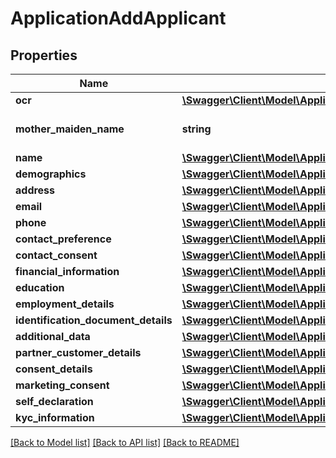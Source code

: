# ApplicationAddApplicant

## Properties
Name | Type | Description | Notes
------------ | ------------- | ------------- | -------------
**ocr** | [**\Swagger\Client\Model\ApplicationAddOcr**](ApplicationAddOcr.md) |  | [optional] 
**mother_maiden_name** | **string** | Mother&#x27;s maiden name | [optional] 
**name** | [**\Swagger\Client\Model\ApplicationAddName**](ApplicationAddName.md) |  | 
**demographics** | [**\Swagger\Client\Model\ApplicationAddDemographics**](ApplicationAddDemographics.md) |  | [optional] 
**address** | [**\Swagger\Client\Model\ApplicationAddAddress[]**](ApplicationAddAddress.md) |  | [optional] 
**email** | [**\Swagger\Client\Model\ApplicationAddEmail[]**](ApplicationAddEmail.md) |  | [optional] 
**phone** | [**\Swagger\Client\Model\ApplicationAddPhone[]**](ApplicationAddPhone.md) |  | 
**contact_preference** | [**\Swagger\Client\Model\ApplicationAddContactPreference**](ApplicationAddContactPreference.md) |  | [optional] 
**contact_consent** | [**\Swagger\Client\Model\ApplicationAddContactConsent**](ApplicationAddContactConsent.md) |  | [optional] 
**financial_information** | [**\Swagger\Client\Model\ApplicationAddFinancialInformation**](ApplicationAddFinancialInformation.md) |  | [optional] 
**education** | [**\Swagger\Client\Model\ApplicationAddEducation**](ApplicationAddEducation.md) |  | [optional] 
**employment_details** | [**\Swagger\Client\Model\ApplicationAddEmploymentDetails[]**](ApplicationAddEmploymentDetails.md) |  | [optional] 
**identification_document_details** | [**\Swagger\Client\Model\ApplicationAddIdentificationDocumentDetails[]**](ApplicationAddIdentificationDocumentDetails.md) |  | [optional] 
**additional_data** | [**\Swagger\Client\Model\ApplicationAddAdditionalData**](ApplicationAddAdditionalData.md) |  | [optional] 
**partner_customer_details** | [**\Swagger\Client\Model\ApplicationAddPartnerCustomerDetails**](ApplicationAddPartnerCustomerDetails.md) |  | [optional] 
**consent_details** | [**\Swagger\Client\Model\ApplicationAddConsentDetails[]**](ApplicationAddConsentDetails.md) |  | [optional] 
**marketing_consent** | [**\Swagger\Client\Model\ApplicationAddMarketingConsent**](ApplicationAddMarketingConsent.md) |  | [optional] 
**self_declaration** | [**\Swagger\Client\Model\ApplicationAddSelfDeclaration**](ApplicationAddSelfDeclaration.md) |  | [optional] 
**kyc_information** | [**\Swagger\Client\Model\ApplicationAddKycInformation**](ApplicationAddKycInformation.md) |  | [optional] 

[[Back to Model list]](../../README.md#documentation-for-models) [[Back to API list]](../../README.md#documentation-for-api-endpoints) [[Back to README]](../../README.md)

